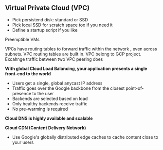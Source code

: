 ## Virtual Private Cloud (VPC)

* Pick persistend disk: standard or SSD 
* Pick local SSD for scratch space too if you need it
* Define a startup script if you like

Preemptible VMs

VPCs have routing tables to forward traffic within the network , even across subnets.
VPC routing tables are built in.
VPC belong to GCP project.
Excahnge traffic between two VPC peering does

__With global Cloud Load Balancing, your application presents a single front-end to the world__
* Users get a single, global anycast IP address
* Traffic goes over the Google backbone from the closest point-of-presence to the user
* Backends are selected based on load
* Only healthy backends receive traffic
* No pre-warming is required

__Cloud DNS is highly available and scalable__

__Cloud CDN (Content Delivery Network)__

* Use Google's globally distributed edge caches to cache content close to your users

